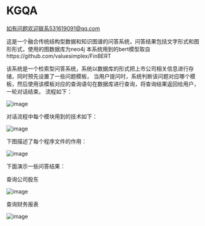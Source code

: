 # KGQA
如有问题欢迎联系531619091@qq.com

这是一个融合传统结构型数据和知识图谱的问答系统，问答结果包括文字形式和图形形式，使用的图数据库为neo4j
本系统用到的bert模型取自https://github.com/valuesimplex/FinBERT

该系统是一个检索型问答系统，系统以数据库的形式把上市公司相关信息进行存储，同时预先设置了一些问题模板，
当用户提问时，系统判断该问题对应哪个模板，然后使用该模板对应的查询语句在数据库进行查询，将查询结果返回给用户，一轮对话结束。
流程如下：

![image](https://user-images.githubusercontent.com/48402229/121984543-babafc80-cdc5-11eb-930b-9de75ca282dd.png)

对话流程中每个模块用到的技术如下：

![image](https://user-images.githubusercontent.com/48402229/121984924-6bc19700-cdc6-11eb-85e8-4140b7817926.png)

下图描述了每个程序文件的作用：

![image](https://user-images.githubusercontent.com/48402229/121984988-8562de80-cdc6-11eb-9dcf-541c43928f61.png)

下面演示一些问答结果：

查询公司股东

![image](https://user-images.githubusercontent.com/48402229/121985126-b93e0400-cdc6-11eb-93a5-7df2d5922844.png)

查询财务报表

![image](https://user-images.githubusercontent.com/48402229/121985132-bf33e500-cdc6-11eb-83fe-e85046aaeaf3.png)

